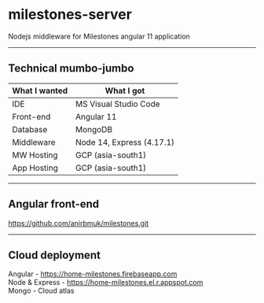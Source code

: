 # milestones-server
Nodejs middleware for Milestones angular 11 application  

- - - -  

## Technical mumbo-jumbo  
What I wanted     | What I got  
----------------- | --------------  
IDE               | MS Visual Studio Code  
Front-end         | Angular 11  
Database          | MongoDB  
Middleware        | Node 14, Express (4.17.1)  
MW Hosting        | GCP (asia-south1)    
App Hosting       | GCP (asia-south1)  

- - - -  

## Angular front-end  
https://github.com/anirbmuk/milestones.git  

- - - -

## Cloud deployment
Angular - https://home-milestones.firebaseapp.com  
Node & Express - https://home-milestones.el.r.appspot.com  
Mongo - Cloud atlas  
